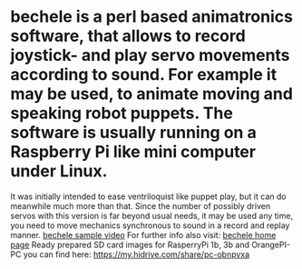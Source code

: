 # bechele is a perl based animatronics software, that allows to record joystick- and play servo movements according to sound. For example it may be used, to animate moving and speaking robot puppets. The software is usually running on a Raspberry Pi like mini computer under Linux.
It was initially intended to ease ventriloquist like puppet play, but it can do meanwhile much more than that. Since the number of possibly driven servos with this version is far beyond usual needs, it may be used any time, you need to move mechanics synchronous to sound in a record and replay manner.
[bechele sample video](https://www.youtube.com/watch?v=mnbeAe6cOiU)
For further info also visit: [bechele home page](https://bechele.de/?page_id=55)
Ready prepared SD card images for RasperryPi 1b, 3b and OrangePI-PC you can find here:
https://my.hidrive.com/share/pc-obnpvxa
